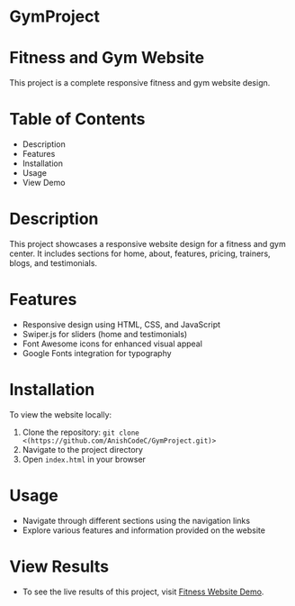 # GymProject
# Fitness and Gym Website

This project is a complete responsive fitness and gym website design.

# Table of Contents
- Description
- Features
- Installation
- Usage
- View Demo

# Description
This project showcases a responsive website design for a fitness and gym center. It includes sections for home, about, features, pricing, trainers, blogs, and testimonials.

# Features
- Responsive design using HTML, CSS, and JavaScript
- Swiper.js for sliders (home and testimonials)
- Font Awesome icons for enhanced visual appeal
- Google Fonts integration for typography

# Installation
To view the website locally:
1. Clone the repository: `git clone <(https://github.com/AnishCodeC/GymProject.git)>`
2. Navigate to the project directory
3. Open `index.html` in your browser

# Usage
- Navigate through different sections using the navigation links
- Explore various features and information provided on the website

# View Results
- To see the live results of this project, visit [Fitness Website Demo](https://anishcodec.github.io/GymProject/).

